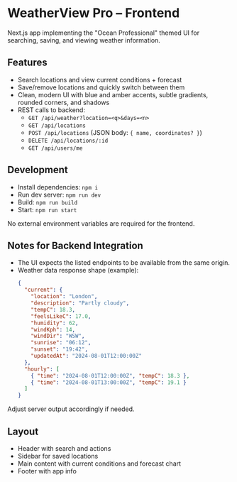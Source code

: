 # WeatherView Pro – Frontend

Next.js app implementing the "Ocean Professional" themed UI for searching, saving, and viewing weather information.

## Features
- Search locations and view current conditions + forecast
- Save/remove locations and quickly switch between them
- Clean, modern UI with blue and amber accents, subtle gradients, rounded corners, and shadows
- REST calls to backend:
  - `GET /api/weather?location=<q>&days=<n>`
  - `GET /api/locations`
  - `POST /api/locations` (JSON body: `{ name, coordinates? }`)
  - `DELETE /api/locations/:id`
  - `GET /api/users/me`

## Development
- Install dependencies: `npm i`
- Run dev server: `npm run dev`
- Build: `npm run build`
- Start: `npm run start`

No external environment variables are required for the frontend.

## Notes for Backend Integration
- The UI expects the listed endpoints to be available from the same origin.
- Weather data response shape (example):
  ```json
  {
    "current": {
      "location": "London",
      "description": "Partly cloudy",
      "tempC": 18.3,
      "feelsLikeC": 17.0,
      "humidity": 62,
      "windKph": 14,
      "windDir": "WSW",
      "sunrise": "06:12",
      "sunset": "19:42",
      "updatedAt": "2024-08-01T12:00:00Z"
    },
    "hourly": [
      { "time": "2024-08-01T12:00:00Z", "tempC": 18.3 },
      { "time": "2024-08-01T13:00:00Z", "tempC": 19.1 }
    ]
  }
  ```
Adjust server output accordingly if needed.

## Layout
- Header with search and actions
- Sidebar for saved locations
- Main content with current conditions and forecast chart
- Footer with app info

